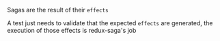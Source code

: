 Sagas are the result of their `effects`

A test just needs to validate that the expected `effects` are generated, the execution of those effects is redux-saga's job
